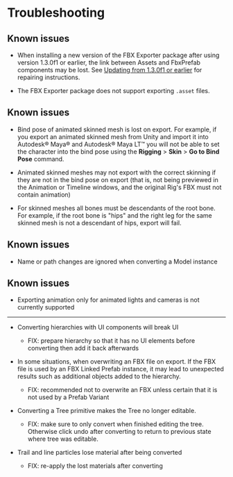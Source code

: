 # Troubleshooting

## Known issues

* When installing a new version of the FBX Exporter package after using version 1.3.0f1 or earlier, the link between Assets and FbxPrefab components may be lost. See [Updating from 1.3.0f1 or earlier](#Repairs_1_3_0f_1) for repairing instructions.

* The FBX Exporter package does not support exporting `.asset` files.

## Known issues

* Bind pose of animated skinned mesh is lost on export. For example, if you export an animated skinned mesh from Unity and import it into Autodesk® Maya® and Autodesk® Maya LT™ you will not be able to set the character into the bind pose using the **Rigging** > **Skin** > **Go to Bind Pose** command.

* Animated skinned meshes may not export with the correct skinning if they are not in the bind pose on export (that is, not being previewed in the Animation or Timeline windows, and the original Rig's FBX must not contain animation)

* For skinned meshes all bones must be descendants of the root bone. For example, if the root bone is "hips" and the right leg for the same skinned mesh is not a descendant of hips, export will fail.

## Known issues

* Name or path changes are ignored when converting a Model instance

## Known issues

* Exporting animation only for animated lights and cameras is not currently supported


----

* Converting hierarchies with UI components will break UI
    * FIX: prepare hierarchy so that it has no UI elements before converting then add it back afterwards
    
* In some situations, when overwriting an FBX file on export. If the FBX file is used by an FBX Linked Prefab instance, it may lead to unexpected results such as additional objects added to the hierarchy.
    * FIX: recommended not to overwrite an FBX unless certain that it is not used by a Prefab Variant
    
* Converting a Tree primitive makes the Tree no longer editable.
    * FIX: make sure to only convert when finished editing the tree. Otherwise click undo after converting to return to previous state where tree was editable.
    
* Trail and line particles lose material after being converted
    * FIX: re-apply the lost materials after converting